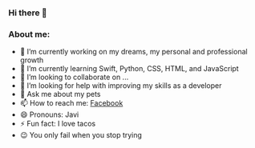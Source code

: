 ### Hi there 👋

### About me:

- 🔭 I’m currently working on my dreams, my personal and professional growth
- 🌱 I’m currently learning Swift, Python, CSS, HTML, and JavaScript
- 👯 I’m looking to collaborate on ...
- 🤔 I’m looking for help with improving my skills as a developer
- 💬 Ask me about my pets
- 📫 How to reach me: [Facebook](https://www.facebook.com/francisco.reynoso00/) 
- 😄 Pronouns: Javi
- ⚡ Fun fact: I love tacos
- 😉 You only fail when you stop trying

